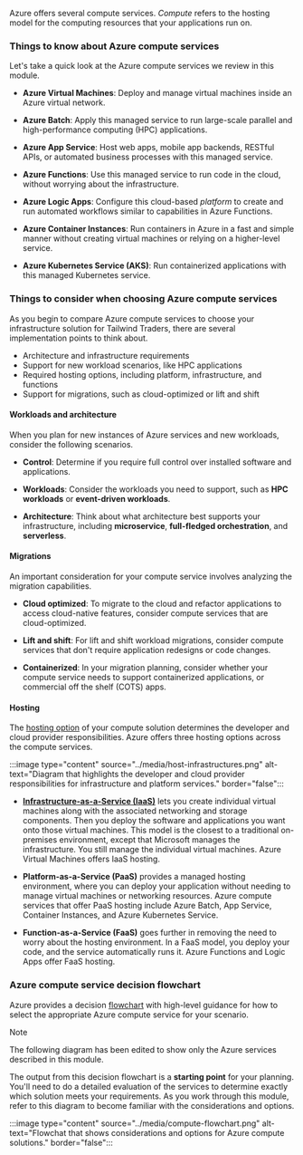 Azure offers several compute services. _Compute_ refers to the hosting model for the computing resources that your applications run on. 

### Things to know about Azure compute services

Let's take a quick look at the Azure compute services we review in this module.

- **Azure Virtual Machines**: Deploy and manage virtual machines inside an Azure virtual network.

- **Azure Batch**: Apply this managed service to run large-scale parallel and high-performance computing (HPC) applications.

- **Azure App Service**: Host web apps, mobile app backends, RESTful APIs, or automated business processes with this managed service.

- **Azure Functions**: Use this managed service to run code in the cloud, without worrying about the infrastructure.

- **Azure Logic Apps**: Configure this cloud-based _platform_ to create and run automated workflows similar to capabilities in Azure Functions.

- **Azure Container Instances**: Run containers in Azure in a fast and simple manner without creating virtual machines or relying on a higher-level service.

- **Azure Kubernetes Service (AKS)**: Run containerized applications with this managed Kubernetes service.

### Things to consider when choosing Azure compute services

As you begin to compare Azure compute services to choose your infrastructure solution for Tailwind Traders, there are several implementation points to think about.

- Architecture and infrastructure requirements
- Support for new workload scenarios, like HPC applications
- Required hosting options, including platform, infrastructure, and functions
- Support for migrations, such as cloud-optimized or lift and shift

#### Workloads and architecture

When you plan for new instances of Azure services and new workloads, consider the following scenarios.

- **Control**: Determine if you require full control over installed software and applications.
   
- **Workloads**: Consider the workloads you need to support, such as **HPC workloads** or **event-driven workloads**.

- **Architecture**: Think about what architecture best supports your infrastructure, including **microservice**, **full-fledged orchestration**, and **serverless**.

#### Migrations

An important consideration for your compute service involves analyzing the migration capabilities.

- **Cloud optimized**: To migrate to the cloud and refactor applications to access cloud-native features, consider compute services that are cloud-optimized.

- **Lift and shift**: For lift and shift workload migrations, consider compute services that don't require application redesigns or code changes.

- **Containerized**: In your migration planning, consider whether your compute service needs to support containerized applications, or commercial off the shelf (COTS) apps.

#### Hosting

The [hosting option](/azure/security/fundamentals/shared-responsibility) of your compute solution determines the developer and cloud provider responsibilities. Azure offers three hosting options across the compute services.

:::image type="content" source="../media/host-infrastructures.png" alt-text="Diagram that highlights the developer and cloud provider responsibilities for infrastructure and platform services." border="false":::

- **[Infrastructure-as-a-Service (IaaS)](https://azure.microsoft.com/overview/what-is-iaas/)** lets you create individual virtual machines along with the associated networking and storage components. Then you deploy the software and applications you want onto those virtual machines. This model is the closest to a traditional on-premises environment, except that Microsoft manages the infrastructure. You still manage the individual virtual machines. Azure Virtual Machines offers IaaS hosting.

- **Platform-as-a-Service (PaaS)** provides a managed hosting environment, where you can deploy your application without needing to manage virtual machines or networking resources. Azure compute services that offer PaaS hosting include Azure Batch, App Service, Container Instances, and Azure Kubernetes Service.

- **Function-as-a-Service (FaaS)** goes further in removing the need to worry about the hosting environment. In a FaaS model, you deploy your code, and the service automatically runs it. Azure Functions and Logic Apps offer FaaS hosting.

### Azure compute service decision flowchart 

Azure provides a decision [flowchart](/azure/architecture/guide/technology-choices/compute-decision-tree) with high-level guidance for how to select the appropriate Azure compute service for your scenario. 

> [!NOTE]
> The following diagram has been edited to show only the Azure services described in this module. 

The output from this decision flowchart is a **starting point** for your planning. You'll need to do a detailed evaluation of the services to determine exactly which solution meets your requirements. As you work through this module, refer to this diagram to become familiar with the considerations and options. 

:::image type="content" source="../media/compute-flowchart.png" alt-text="Flowchat that shows considerations and options for Azure compute solutions." border="false":::